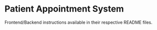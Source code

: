 # Patient Appointment System

Frontend/Backend instructions available in their respective README files.
